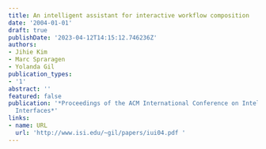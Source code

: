```yaml
---
title: An intelligent assistant for interactive workflow composition
date: '2004-01-01'
draft: true
publishDate: '2023-04-12T14:15:12.746236Z'
authors:
- Jihie Kim
- Marc Spraragen
- Yolanda Gil
publication_types:
- '1'
abstract: ''
featured: false
publication: '*Proceedings of the ACM International Conference on Intelligent User
  Interfaces*'
links:
- name: URL
  url: 'http://www.isi.edu/~gil/papers/iui04.pdf '
---
```


